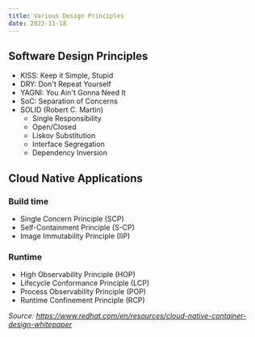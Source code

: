 ```yaml
---
title: Various Design Principles
date: 2022-11-18
---
```


## Software Design Principles

- KISS: Keep it Simple, Stupid
- DRY: Don't Repeat Yourself
- YAGNI: You Ain't Gonna Need It
- SoC: Separation of Concerns
- SOLID (Robert C. Martin)
  - Single Responsibility
  - Open/Closed
  - Liskov Substitution
  - Interface Segregation
  - Dependency Inversion

## Cloud Native Applications

### Build time

- Single Concern Principle (SCP)
- Self-Containment Principle (S-CP)
- Image Immutability Principle (IIP)

### Runtime

- High Observability Principle (HOP)
- Lifecycle Conformance Principle (LCP)
- Process Observability Principle (POP)
- Runtime Confinement Principle (RCP)


*Source: https://www.redhat.com/en/resources/cloud-native-container-design-whitepaper*
